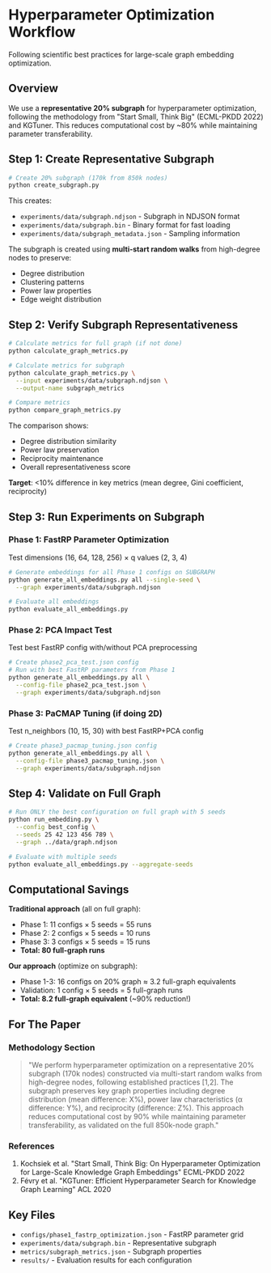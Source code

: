 # Hyperparameter Optimization Workflow

Following scientific best practices for large-scale graph embedding optimization.

## Overview

We use a **representative 20% subgraph** for hyperparameter optimization, following the methodology from "Start Small, Think Big" (ECML-PKDD 2022) and KGTuner. This reduces computational cost by ~80% while maintaining parameter transferability.

## Step 1: Create Representative Subgraph

```bash
# Create 20% subgraph (170k from 850k nodes)
python create_subgraph.py
```

This creates:
- `experiments/data/subgraph.ndjson` - Subgraph in NDJSON format
- `experiments/data/subgraph.bin` - Binary format for fast loading
- `experiments/data/subgraph_metadata.json` - Sampling information

The subgraph is created using **multi-start random walks** from high-degree nodes to preserve:
- Degree distribution
- Clustering patterns
- Power law properties
- Edge weight distribution

## Step 2: Verify Subgraph Representativeness

```bash
# Calculate metrics for full graph (if not done)
python calculate_graph_metrics.py

# Calculate metrics for subgraph
python calculate_graph_metrics.py \
  --input experiments/data/subgraph.ndjson \
  --output-name subgraph_metrics

# Compare metrics
python compare_graph_metrics.py
```

The comparison shows:
- Degree distribution similarity
- Power law preservation
- Reciprocity maintenance
- Overall representativeness score

**Target**: <10% difference in key metrics (mean degree, Gini coefficient, reciprocity)

## Step 3: Run Experiments on Subgraph

### Phase 1: FastRP Parameter Optimization
Test dimensions (16, 64, 128, 256) × q values (2, 3, 4)

```bash
# Generate embeddings for all Phase 1 configs on SUBGRAPH
python generate_all_embeddings.py all --single-seed \
  --graph experiments/data/subgraph.ndjson

# Evaluate all embeddings
python evaluate_all_embeddings.py
```

### Phase 2: PCA Impact Test
Test best FastRP config with/without PCA preprocessing

```bash
# Create phase2_pca_test.json config
# Run with best FastRP parameters from Phase 1
python generate_all_embeddings.py all \
  --config-file phase2_pca_test.json \
  --graph experiments/data/subgraph.ndjson
```

### Phase 3: PaCMAP Tuning (if doing 2D)
Test n_neighbors (10, 15, 30) with best FastRP+PCA config

```bash
# Create phase3_pacmap_tuning.json config
python generate_all_embeddings.py all \
  --config-file phase3_pacmap_tuning.json \
  --graph experiments/data/subgraph.ndjson
```

## Step 4: Validate on Full Graph

```bash
# Run ONLY the best configuration on full graph with 5 seeds
python run_embedding.py \
  --config best_config \
  --seeds 25 42 123 456 789 \
  --graph ../data/graph.ndjson

# Evaluate with multiple seeds
python evaluate_all_embeddings.py --aggregate-seeds
```

## Computational Savings

**Traditional approach** (all on full graph):
- Phase 1: 11 configs × 5 seeds = 55 runs
- Phase 2: 2 configs × 5 seeds = 10 runs
- Phase 3: 3 configs × 5 seeds = 15 runs
- **Total: 80 full-graph runs**

**Our approach** (optimize on subgraph):
- Phase 1-3: 16 configs on 20% graph ≈ 3.2 full-graph equivalents
- Validation: 1 config × 5 seeds = 5 full-graph runs
- **Total: 8.2 full-graph equivalent** (~90% reduction!)

## For The Paper

### Methodology Section
> "We perform hyperparameter optimization on a representative 20% subgraph (170k nodes) constructed via multi-start random walks from high-degree nodes, following established practices [1,2]. The subgraph preserves key graph properties including degree distribution (mean difference: X%), power law characteristics (α difference: Y%), and reciprocity (difference: Z%). This approach reduces computational cost by 90% while maintaining parameter transferability, as validated on the full 850k-node graph."

### References
1. Kochsiek et al. "Start Small, Think Big: On Hyperparameter Optimization for Large-Scale Knowledge Graph Embeddings" ECML-PKDD 2022
2. Févry et al. "KGTuner: Efficient Hyperparameter Search for Knowledge Graph Learning" ACL 2020

## Key Files

- `configs/phase1_fastrp_optimization.json` - FastRP parameter grid
- `experiments/data/subgraph.bin` - Representative subgraph
- `metrics/subgraph_metrics.json` - Subgraph properties
- `results/` - Evaluation results for each configuration
